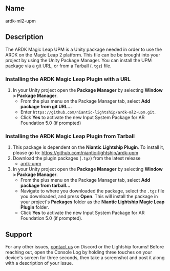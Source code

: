 ## Name
ardk-ml2-upm

## Description
The ARDK Magic Leap UPM is a Unity package needed in order to use the ARDK on the Magic Leap 2 platform. This file can be be brought into your project by using the Unity Package Manager. You can install the UPM package via a git URL, or from a Tarball (`.tgz`) file.

### Installing the ARDK Magic Leap Plugin with a URL
1. In your Unity project open the **Package Manager** by selecting **Window > Package Manager**. 
    - From the plus menu on the Package Manager tab, select **Add package from git URL...**
    - Enter `https://github.com/niantic-lightship/ardk-ml2-upm.git`. 
    - Click **Yes** to activate the new Input System Package for AR Foundation 5.0 (if prompted)

### Installing the ARDK Magic Leap Plugin from Tarball
1. This package is dependent on the **Niantic Lightship Plugin**. To install it, please go to: https://github.com/niantic-lightship/ardk-upm 
2. Download the plugin packages (`.tgz`) from the latest release
    - [ardk-upm](https://github.com/niantic-lightship/ardk-ml2-upm/releases/latest)
3. In your Unity project open the **Package Manager** by selecting **Window > Package Manager**. 
    - From the plus menu on the Package Manager tab, select **Add package from tarball...**
    - Navigate to where you downloaded the package, select the `.tgz` file you downloaded, and press **Open**. This will install the package in your project's **Packages** folder as the **Niantic Lightship Magic Leap Plugin** folder. 
    - Click **Yes** to activate the new Input System Package for AR Foundation 5.0 (if prompted). 

## Support
For any other issues, [contact us](https://lightship.dev/docs/ardk/contact_us/) on Discord or the Lightship forums! Before reaching out, open the Console Log by holding three touches on your device's screen for three seconds, then take a screenshot and post it along with a description of your issue.
